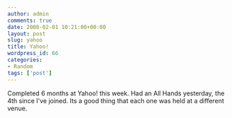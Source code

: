 ```yaml
---
author: admin
comments: true
date: 2008-02-01 10:21:00+00:00
layout: post
slug: yahoo
title: Yahoo!
wordpress_id: 66
categories:
- Random
tags: ['post']
---
```


Completed 6 months at Yahoo! this week. Had an All Hands yesterday, the 4th since I've joined. Its a good thing that each one was held at a different venue.
